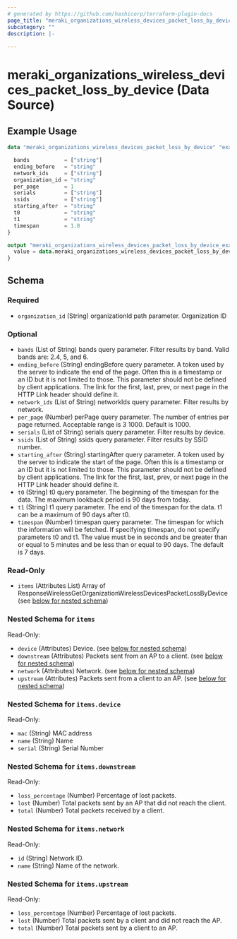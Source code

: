 ```yaml
---
# generated by https://github.com/hashicorp/terraform-plugin-docs
page_title: "meraki_organizations_wireless_devices_packet_loss_by_device Data Source - terraform-provider-meraki"
subcategory: ""
description: |-
  
---
```


# meraki_organizations_wireless_devices_packet_loss_by_device (Data Source)



## Example Usage

```terraform
data "meraki_organizations_wireless_devices_packet_loss_by_device" "example" {

  bands           = ["string"]
  ending_before   = "string"
  network_ids     = ["string"]
  organization_id = "string"
  per_page        = 1
  serials         = ["string"]
  ssids           = ["string"]
  starting_after  = "string"
  t0              = "string"
  t1              = "string"
  timespan        = 1.0
}

output "meraki_organizations_wireless_devices_packet_loss_by_device_example" {
  value = data.meraki_organizations_wireless_devices_packet_loss_by_device.example.items
}
```

<!-- schema generated by tfplugindocs -->
## Schema

### Required

- `organization_id` (String) organizationId path parameter. Organization ID

### Optional

- `bands` (List of String) bands query parameter. Filter results by band. Valid bands are: 2.4, 5, and 6.
- `ending_before` (String) endingBefore query parameter. A token used by the server to indicate the end of the page. Often this is a timestamp or an ID but it is not limited to those. This parameter should not be defined by client applications. The link for the first, last, prev, or next page in the HTTP Link header should define it.
- `network_ids` (List of String) networkIds query parameter. Filter results by network.
- `per_page` (Number) perPage query parameter. The number of entries per page returned. Acceptable range is 3 1000. Default is 1000.
- `serials` (List of String) serials query parameter. Filter results by device.
- `ssids` (List of String) ssids query parameter. Filter results by SSID number.
- `starting_after` (String) startingAfter query parameter. A token used by the server to indicate the start of the page. Often this is a timestamp or an ID but it is not limited to those. This parameter should not be defined by client applications. The link for the first, last, prev, or next page in the HTTP Link header should define it.
- `t0` (String) t0 query parameter. The beginning of the timespan for the data. The maximum lookback period is 90 days from today.
- `t1` (String) t1 query parameter. The end of the timespan for the data. t1 can be a maximum of 90 days after t0.
- `timespan` (Number) timespan query parameter. The timespan for which the information will be fetched. If specifying timespan, do not specify parameters t0 and t1. The value must be in seconds and be greater than or equal to 5 minutes and be less than or equal to 90 days. The default is 7 days.

### Read-Only

- `items` (Attributes List) Array of ResponseWirelessGetOrganizationWirelessDevicesPacketLossByDevice (see [below for nested schema](#nestedatt--items))

<a id="nestedatt--items"></a>
### Nested Schema for `items`

Read-Only:

- `device` (Attributes) Device. (see [below for nested schema](#nestedatt--items--device))
- `downstream` (Attributes) Packets sent from an AP to a client. (see [below for nested schema](#nestedatt--items--downstream))
- `network` (Attributes) Network. (see [below for nested schema](#nestedatt--items--network))
- `upstream` (Attributes) Packets sent from a client to an AP. (see [below for nested schema](#nestedatt--items--upstream))

<a id="nestedatt--items--device"></a>
### Nested Schema for `items.device`

Read-Only:

- `mac` (String) MAC address
- `name` (String) Name
- `serial` (String) Serial Number


<a id="nestedatt--items--downstream"></a>
### Nested Schema for `items.downstream`

Read-Only:

- `loss_percentage` (Number) Percentage of lost packets.
- `lost` (Number) Total packets sent by an AP that did not reach the client.
- `total` (Number) Total packets received by a client.


<a id="nestedatt--items--network"></a>
### Nested Schema for `items.network`

Read-Only:

- `id` (String) Network ID.
- `name` (String) Name of the network.


<a id="nestedatt--items--upstream"></a>
### Nested Schema for `items.upstream`

Read-Only:

- `loss_percentage` (Number) Percentage of lost packets.
- `lost` (Number) Total packets sent by a client and did not reach the AP.
- `total` (Number) Total packets sent by a client to an AP.
